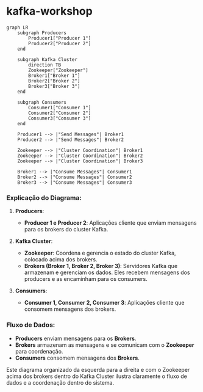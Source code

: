 # kafka-workshop

```mermaid
graph LR
    subgraph Producers
        Producer1["Producer 1"]
        Producer2["Producer 2"]
    end

    subgraph Kafka Cluster
        direction TB
        Zookeeper["Zookeeper"]
        Broker1["Broker 1"]
        Broker2["Broker 2"]
        Broker3["Broker 3"]
    end

    subgraph Consumers
        Consumer1["Consumer 1"]
        Consumer2["Consumer 2"]
        Consumer3["Consumer 3"]
    end

    Producer1 --> |"Send Messages"| Broker1
    Producer2 --> |"Send Messages"| Broker2

    Zookeeper --> |"Cluster Coordination"| Broker1
    Zookeeper --> |"Cluster Coordination"| Broker2
    Zookeeper --> |"Cluster Coordination"| Broker3

    Broker1 --> |"Consume Messages"| Consumer1
    Broker2 --> |"Consume Messages"| Consumer2
    Broker3 --> |"Consume Messages"| Consumer3
```

### Explicação do Diagrama:

1. **Producers**:
    
    * **Producer 1 e Producer 2**: Aplicações cliente que enviam mensagens para os brokers do cluster Kafka.
2. **Kafka Cluster**:
    
    * **Zookeeper**: Coordena e gerencia o estado do cluster Kafka, colocado acima dos brokers.
    * **Brokers (Broker 1, Broker 2, Broker 3)**: Servidores Kafka que armazenam e gerenciam os dados. Eles recebem mensagens dos producers e as encaminham para os consumers.
3. **Consumers**:
    
    * **Consumer 1, Consumer 2, Consumer 3**: Aplicações cliente que consomem mensagens dos brokers.

### Fluxo de Dados:

* **Producers** enviam mensagens para os **Brokers**.
* **Brokers** armazenam as mensagens e se comunicam com o **Zookeeper** para coordenação.
* **Consumers** consomem mensagens dos **Brokers**.

Este diagrama organizado da esquerda para a direita e com o Zookeeper acima dos brokers dentro do Kafka Cluster ilustra claramente o fluxo de dados e a coordenação dentro do sistema.